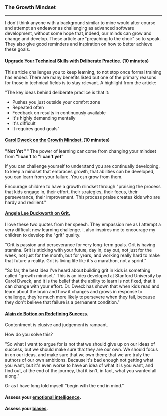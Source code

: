 ### The Growth Mindset
___



I don't think anyone with a background similar to mine would alter course and attempt an endeavor as challenging as advanced software development, without some hope that, indeed, our minds can grow and change and develop. These article are "preaching to the choir" so to speak. They also give good reminders and inspiration on how to better achieve these goals. 

   #### [Upgrade Your Technical Skills with Deliberate Practice.](https://web.archive.org/web/20160616225417/http://www.happybearsoftware.com/upgrade-your-technical-skills-with-deliberate-practice) (10 minutes)

   This article challenges you to keep learning, to not stop once formal training has ended. There are many benefits listed but one of the primary reasons for those in technical fields is to stay relevant. A highlight from the article:

   "The key ideas behind deliberate practice is that it:

* Pushes you just outside your comfort zone
* Repeated often
* Feedback on results in continuously available
* It's highly demanding mentally
* It's difficult
* It requires good goals"


#### [Carol Dweck on the Growth Mindset.](https://www.ted.com/talks/carol_dweck_the_power_of_believing_that_you_can_improve?language=en) (10 minutes)

**"Not Yet ""**
The power of learning can come from changing your mindset from **"I can't** to **"I can't yet"**

If you can challenge yourself to understand you are continually developing, to keep a mindset that embraces growth, that abilities can be developed, you can learn from your failure. You can grow from them. 

Encourage children to have a growth mindset through "praising the process that kids engage in, their effort, their strategies, their focus, their perseverance, their improvement. This process praise creates kids who are hardy and resilient."

#### [Angela Lee Duckworth on Grit.](https://www.ted.com/talks/angela_lee_duckworth_grit_the_power_of_passion_and_perseverance/comments) 

I love these two quotes from her speech. They empassion me as I attempt a very difficult new learning challenge. It also inspires me to encourage my children to develop the "grit" quality.

"Grit is passion and perseverance for very long-term goals. Grit is having stamina. Grit is sticking with your future, day in, day out, not just for the week, not just for the month, but for years, and working really hard to make that future a reality. Grit is living life like it's a marathon, not a sprint."

"So far, the best idea I've heard about building grit in kids is something called "growth mindset." This is an idea developed at Stanford University by Carol Dweck, and it is the belief that the ability to learn is not fixed, that it can change with your effort. Dr. Dweck has shown that when kids read and learn about the brain and how it changes and grows in response to challenge, they're much more likely to persevere when they fail, because they don't believe that failure is a permanent condition."


#### [Alain de Botton on Redefining Success](https://www.ted.com/talks/alain_de_botton_a_kinder_gentler_philosophy_of_success). 

Contentment is elusive and judgement is rampant. 

How do you solve this?

"So what I want to argue for is not that we should give up on our ideas of success, but we should make sure that they are our own. We should focus in on our ideas, and make sure that we own them; that we are truly the authors of our own ambitions. Because it's bad enough not getting what you want, but it's even worse to have an idea of what it is you want, and find out, at the end of the journey, that it isn't, in fact, what you wanted all along."

Or as I have long told myself "begin with the end in mind."


#### Assess your [emotional intelligence](https://codefellows.github.io/common_curriculum/career_coaching/201/emotional-intelligence-assessment.pdf). 


#### Assess your [biases](https://codefellows.github.io/common_curriculum/career_coaching/301/bias-assessment.pdf). 



